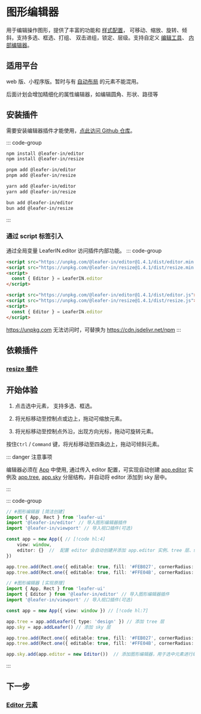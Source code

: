 <script setup>
import Case from '/component/Case.vue'
</script>

# 图形编辑器

用于编辑操作图形，提供了丰富的功能和 [样式配置](/plugin/in/editor/config.md)， 可移动、缩放、旋转、倾斜，支持多选、框选、打组、 双击进组，锁定、层级。支持自定义 [编辑工具](/plugin/in/editor/EditTool.md)、 [内部编辑器](/plugin/in/editor/InnerEditor.md)。

<!-- <case name="EditorConfig"></case> -->

<case name="Editor" select=0></case>

## 适用平台

web 版、小程序版。暂时与有 [自动布局](/plugin/in/flow/index.md) 的元素不能混用。

后面计划会增加精细化的属性编辑器，如编辑圆角、形状、路径等

## 安装插件

需要安装编辑器插件才能使用，[点此访问 Github 仓库](https://github.com/leaferjs/leafer-in/tree/main/packages/editor)。

::: code-group

```sh [npm]
npm install @leafer-in/editor
npm install @leafer-in/resize
```

```sh [pnpm]
pnpm add @leafer-in/editor
pnpm add @leafer-in/resize
```

```sh [yarn]
yarn add @leafer-in/editor
yarn add @leafer-in/resize
```

```sh [bun]
bun add @leafer-in/editor
bun add @leafer-in/resize
```

:::

### 通过 script 标签引入

通过全局变量 LeaferIN.editor 访问插件内部功能。
::: code-group

```html [editor.min]
<script src="https://unpkg.com/@leafer-in/editor@1.4.1/dist/editor.min.js"></script>
<script src="https://unpkg.com/@leafer-in/resize@1.4.1/dist/resize.min.js"></script>
<script>
  const { Editor } = LeaferIN.editor
</script>
```

```html [editor]
<script src="https://unpkg.com/@leafer-in/editor@1.4.1/dist/editor.js"></script>
<script src="https://unpkg.com/@leafer-in/resize@1.4.1/dist/resize.js"></script>
<script>
  const { Editor } = LeaferIN.editor
</script>
```

https://unpkg.com 无法访问时，可替换为 https://cdn.jsdelivr.net/npm
:::

## 依赖插件

### [resize 插件](/plugin/in/resize/index.md)

## 开始体验

<case name="Editor" index=2 count=2 x=20></case>

1. 点击选中元素， 支持多选、框选。

2. 将光标移动至控制点或边上，拖动可缩放元素。

3. 将光标移动至控制点外沿，出现方向光标，拖动可旋转元素。

按住`Ctrl` / `Command` 键，将光标移动至四条边上，拖动可倾斜元素。

::: danger 注意事项

编辑器必须在 [App](/reference/display/App.md) 中使用, 通过传入 editor 配置，可实现自动创建 [app.editor](/reference/display/App.md#editor-ieditor) 实例及 [app.tree](/reference/display/App.md#tree-leafer), [app.sky](/reference/display/App.md#sky-leafer) 分层结构，并自动将 editor 添加到 sky 层中。

:::

::: code-group

```ts
// #图形编辑器 [简洁创建]
import { App, Rect } from 'leafer-ui'
import '@leafer-in/editor' // 导入图形编辑器插件
import '@leafer-in/viewport' // 导入视口插件(可选)

const app = new App({ // [!code hl:4]
    view: window,
    editor: {}  //  配置 editor 会自动创建并添加 app.editor 实例、tree 层、sky 层
})

app.tree.add(Rect.one({ editable: true, fill: '#FEB027', cornerRadius: [20, 0, 0, 20] }, 100, 100))
app.tree.add(Rect.one({ editable: true, fill: '#FFE04B', cornerRadius: [0, 20, 20, 0] }, 300, 100))
```

```ts
// #图形编辑器 [实现原理]
import { App, Rect } from 'leafer-ui'
import { Editor } from '@leafer-in/editor' // 导入图形编辑器插件
import '@leafer-in/viewport' // 导入视口插件(可选)

const app = new App({ view: window }) // [!code hl:7]

app.tree = app.addLeafer({ type: 'design' }) // 添加 tree 层
app.sky = app.addLeafer() // 添加 sky 层

app.tree.add(Rect.one({ editable: true, fill: '#FEB027', cornerRadius: [20, 0, 0, 20] }, 100, 100))
app.tree.add(Rect.one({ editable: true, fill: '#FFE04B', cornerRadius: [0, 20, 20, 0] }, 300, 100))

app.sky.add(app.editor = new Editor())  // 添加图形编辑器，用于选中元素进行编辑操作 [!code hl:7]
```

:::

## 下一步

### [Editor 元素](./Editor.md)
